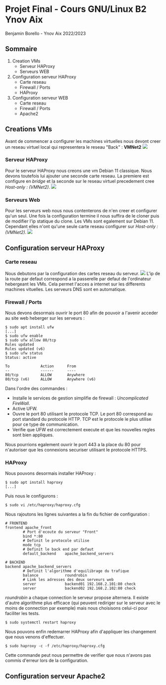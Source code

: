 # Projet Final - Cours GNU/Linux B2 Ynov Aix
Benjamin Borello - Ynov Aix 2022/2023

## Sommaire
1. Creation VMs
    * Serveur HAProxy
    * Serveurs WEB
1. Configuration serveur HAProxy
    * Carte reseau
    * Firewall / Ports
    * HAProxy
1. Configuration serveur WEB
    * Carte reseau
    * Firewall / Ports
    * Apache2


## Creations VMs
Avant de commencer a configurer les machines virtuelles nous devont creer un reseau virtuel local qui representera le reseau "Back" : **VMNet2**
![](https://github.com/Nimajjj/Doc-ProjetFinal-GNU-Linux-B2/blob/main/01%20config%20vm%20proxy/Capture%20d%E2%80%99%C3%A9cran%202023-01-01%20203751.png?raw=true)

### Serveur HAProxy
Pour le serveur HAProxy nous creons une vm Debian 11 classique. Nous devons toutefois lui ajouter une seconde carte reseau.
La premiere est configure en _bridge_ et la seconde sur le reseau virtuel precedement cree _Host-only : (VMNet2)_.
![](https://github.com/Nimajjj/Doc-ProjetFinal-GNU-Linux-B2/blob/main/01%20config%20vm%20proxy/Capture%20d%E2%80%99%C3%A9cran%202023-01-01%20204310.png?raw=true)

### Serveurs Web
Pour les serveurs web nous nous contenterons de n'en creer et configurer qu'un seul. Une fois la configuration termine il nous suffira de le cloner puis de modifier l'ip statique du clone.
Les VMs sont egalement sur Debian 11. Cependant elles n'ont qu'une seule carte reseau configurer sur  _Host-only : (VMNet2)_.
![](https://github.com/Nimajjj/Doc-ProjetFinal-GNU-Linux-B2/blob/main/03%20config%20vm%20server/Capture%20d%E2%80%99%C3%A9cran%202023-01-01%20215450.png?raw=true)

## Configuration serveur HAProxy
### Carte reseau
Nous debutons par la configuration des cartes reseau du serveur.
![](https://github.com/Nimajjj/Doc-ProjetFinal-GNU-Linux-B2/blob/main/Capture%20d%E2%80%99%C3%A9cran%202023-01-02%20041621.png?raw=true)
L'ip de la route par defaut correspond a la passerelle par defaut de l'ordinateur hebergeant les VMs. Cela permet l'acces a internet sur les differents machines vituelles. 
Les serveurs DNS sont en automatique.

### Firewall / Ports
Nous devons desormais ouvrir le port 80 afin de pouvoir a l'avenir acceder au site web heberger sur les serveurs :
``` shell
$ sudo apt install ufw
[...]
$ sudo ufw enable
$ sudo ufw allow 80/tcp
Rules updated
Rules updated (v6)
$ sudo ufw status
Status: active

To              Action      From
--              ------      ----
80/tcp          ALLOW       Anywhere
80/tcp (v6)     ALLOW       Anywhere (v6)
```
Dans l'ordre des commandes :
* Installe le services de gestion simplifie de firewall : _Uncomplicated FireWall_.
* Active UFW.
* Ouvre le port 80 utilisant le protocole TCP. Le port  80 correspond au port standard du protocole HTTP. TCP est le protocole le plus utilise pour ce type de communication. 
* Verifie que UFW est correctement execute et que les nouvelles regles sont bien appliques.

Nous pourrions egalement ouvrir le port 443 a la place du 80 pour n'autoriser que les connexions securiser utilisant le protocole HTTPS.

### HAProxy
Nous pouvons desormais installer HAProxy :
``` shell
$ sudo apt install haproxy
[...]
```
Puis nous le configurons :
``` shell
$ sudo vi /etc/haproxy/haproxy.cfg 
```

Nous rajoutons les lignes suivantes a la fin du fichier de configuration :
```
# FRONTEND
frontend apache_front
        # Port d'ecoute du serveur "Front"
        bind *:80
        # Definit le protocole utilise
        mode tcp
        # Definit le back end par defaut
        default_backend    apache_backend_servers
  
# BACKEND
backend apache_backend_servers
        # Definit l'algorithme d'equilibrage du trafique
        balance            roundrobin
        # Link les adresses des deux serveurs web
        server             backend01 192.168.2.101:80 check
        server             backend02 192.168.2.102:80 check

```
_roundrobin_ a chaque connection le serveur propose alternera.
Il existe d'autre algorithme plus efficace (qui peuvent rediriger sur le serveur avec le moins de connection par exemple) mais nous choisisons celui-ci pour faciliter les tests.

``` shell
$ sudo systemctl restart haproxy
```
Nous pouvons enfin redemarrer HAProxy afin d'appliquer les changement que nous venons d'effectuer.

```shell
$ sudo haproxy -c -f /etc/haproxy/haproxy.cfg
```
Cette commande peut nous permettre de verifier que nous n'avons pas commis d'erreur lors de la configuration.

## Configuration serveur Apache2

